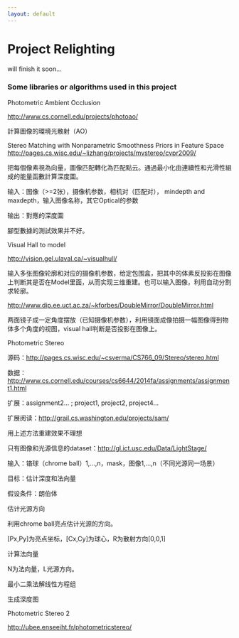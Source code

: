 ```yaml
---
layout: default
---
```


# Project Relighting

will finish it soon...

### Some libraries or algorithms used in this project

Photometric Ambient Occlusion

http://www.cs.cornell.edu/projects/photoao/

計算圖像的環境光散射（AO）

Stereo Matching with Nonparametric Smoothness Priors in Feature Space
http://pages.cs.wisc.edu/~lizhang/projects/mvstereo/cvpr2009/

把每個像素視為向量，圖像匹配轉化為匹配點云。通過最小化由連續性和光滑性組成的能量函數計算深度圖。

输入：图像（>=2张），摄像机参数，相机对（匹配对）， mindepth and maxdepth，输入图像名称，其它Optical的参数

输出：對應的深度圖

腳型數據的測試效果并不好。

Visual Hall to model

http://vision.gel.ulaval.ca/~visualhull/

输入多张图像轮廓和对应的摄像机参数，给定包围盒，把其中的体素反投影在图像上判断其是否在Model里面，从而实现三维重建。也可以输入图像，利用自动分割求轮廓。

http://www.dip.ee.uct.ac.za/~kforbes/DoubleMirror/DoubleMirror.html

两面镜子成一定角度摆放（已知摄像机参数），利用镜面成像拍摄一幅图像得到物体多个角度的视图，visual hall判断是否投影在图像上。

Photometric Stereo

源码：http://pages.cs.wisc.edu/~csverma/CS766_09/Stereo/stereo.html

数据：http://www.cs.cornell.edu/courses/cs6644/2014fa/assignments/assignment1.html

扩展：assignment2... ; project1, project2, project4...

扩展阅读：http://grail.cs.washington.edu/projects/sam/

用上述方法重建效果不理想

只有图像和光源信息的dataset：http://gl.ict.usc.edu/Data/LightStage/

输入：铬球（chrome ball）1,...,n，mask，图像1,...,n（不同光源同一场景）

目标：估计深度和法向量

假设条件：朗伯体

估计光源方向

利用chrome ball亮点估计光源的方向。


[Px,Py]为亮点坐标，[Cx,Cy]为球心，R为散射方向[0,0,1]

计算法向量

N为法向量，L光源方向。

最小二乘法解线性方程组

生成深度图

Photometric Stereo 2

http://ubee.enseeiht.fr/photometricstereo/
